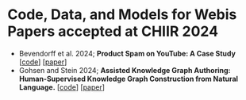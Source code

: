 # Code, Data, and Models for Webis Papers accepted at CHIIR 2024
- Bevendorff et al. 2024; **Product Spam on YouTube: A Case Study** [[code](https://github.com/webis-de/chiir24-product-spam-on-youtube)] [[paper](https://webis.de/publications.html#bevendorff_2024c)]
- Gohsen and Stein 2024; **Assisted Knowledge Graph Authoring: Human-Supervised Knowledge Graph Construction from Natural Language.** [[code](https://github.com/webis-de/waka)] [[paper](https://downloads.webis.de/publications/papers/gohsen_2024a.pdf)]
